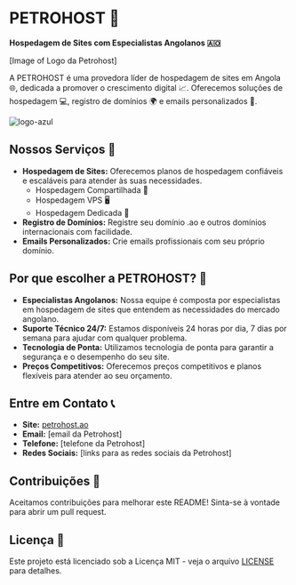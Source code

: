 # PETROHOST 🚀

**Hospedagem de Sites com Especialistas Angolanos 🇦🇴**

[Image of Logo da Petrohost]

A PETROHOST é uma provedora líder de hospedagem de sites em Angola 🌐, dedicada a promover o crescimento digital 📈. Oferecemos soluções de hospedagem 💻, registro de domínios 🌍 e emails personalizados 📧.

![logo-azul](https://github.com/user-attachments/assets/015aef6e-0ea1-4b57-80c1-208dd77b8613)

## Nossos Serviços 🧰

* **Hospedagem de Sites:**  Oferecemos planos de hospedagem confiáveis e escaláveis para atender às suas necessidades.
    * Hospedagem Compartilhada 👥
    * Hospedagem VPS 🖥️
    * Hospedagem Dedicada 🏢
* **Registro de Domínios:** Registre seu domínio .ao e outros domínios internacionais com facilidade.
* **Emails Personalizados:** Crie emails profissionais com seu próprio domínio.


## Por que escolher a PETROHOST? 🤔

* **Especialistas Angolanos:** Nossa equipe é composta por especialistas em hospedagem de sites que entendem as necessidades do mercado angolano.
* **Suporte Técnico 24/7:**  Estamos disponíveis 24 horas por dia, 7 dias por semana para ajudar com qualquer problema.
* **Tecnologia de Ponta:** Utilizamos tecnologia de ponta para garantir a segurança e o desempenho do seu site.
* **Preços Competitivos:** Oferecemos preços competitivos e planos flexíveis para atender ao seu orçamento.


## Entre em Contato 📞

* **Site:** [petrohost.ao](https://petrohost.ao/)
* **Email:** [email da Petrohost]
* **Telefone:** [telefone da Petrohost]
* **Redes Sociais:** [links para as redes sociais da Petrohost]


##  Contribuições 🤝

Aceitamos contribuições para melhorar este README! Sinta-se à vontade para abrir um pull request.


## Licença 📜

Este projeto está licenciado sob a Licença MIT - veja o arquivo [LICENSE](LICENSE) para detalhes.

